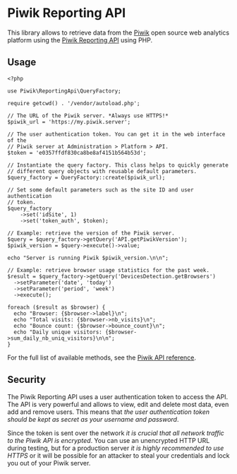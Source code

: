 # Piwik Reporting API

This library allows to retrieve data from the [Piwik](https://piwik.org) open
source web analytics platform using the [Piwik Reporting
API](https://developer.piwik.org/api-reference/reporting-api) using PHP.

## Usage

```
<?php

use Piwik\ReportingApi\QueryFactory;

require getcwd() . '/vendor/autoload.php';

// The URL of the Piwik server. *Always use HTTPS!*
$piwik_url = 'https://my.piwik.server';

// The user authentication token. You can get it in the web interface of the
// Piwik server at Administration > Platform > API.
$token = 'e0357ffdf830ca8be8af4151b564b53d';

// Instantiate the query factory. This class helps to quickly generate
// different query objects with reusable default parameters.
$query_factory = QueryFactory::create($piwik_url);

// Set some default parameters such as the site ID and user authentication
// token. 
$query_factory
    ->set('idSite', 1)
    ->set('token_auth', $token);

// Example: retrieve the version of the Piwik server.
$query = $query_factory->getQuery('API.getPiwikVersion');
$piwik_version = $query->execute()->value;

echo "Server is running Piwik $piwik_version.\n\n";

// Example: retrieve browser usage statistics for the past week.
$result = $query_factory->getQuery('DevicesDetection.getBrowsers')
  ->setParameter('date', 'today')
  ->setParameter('period', 'week')
  ->execute();

foreach ($result as $browser) {
  echo "Browser: {$browser->label}\n";
  echo "Total visits: {$browser->nb_visits}\n";
  echo "Bounce count: {$browser->bounce_count}\n";
  echo "Daily unique visitors: {$browser->sum_daily_nb_uniq_visitors}\n\n";
}
```

For the full list of available methods, see the [Piwik API
reference](https://developer.piwik.org/api-reference/reporting-api).

## Security

The Piwik Reporting API uses a user authentication token to access the API. The
API is very powerful and allows to view, edit and delete most data, even add
and remove users. This means that *the user authentication token should be kept
as secret as your username and password*.

Since the token is sent over the network *it is crucial that all network
traffic to the Piwik API is encrypted*. You can use an unencrypted HTTP URL
during testing, but for a production server *it is highly recommended to use
HTTPS* or it will be possible for an attacker to steal your credentials and
lock you out of your Piwik server.
